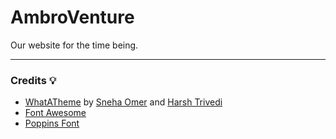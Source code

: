 # AmbroVenture

Our website for the time being.

---

### Credits :bulb:
* [WhatATheme](https://github.com/thedevslot/WhatATheme) by [Sneha Omer](http://sassyecoder.github.io/) and [Harsh Trivedi](http://harsh98trivedi.github.io/)
* [Font Awesome](https://fontawesome.com/)
* [Poppins Font](https://fonts.google.com/specimen/Poppins)

